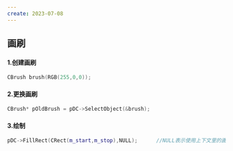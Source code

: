 ```yaml
---
create: 2023-07-08
---
```

## 画刷

#### 1.创建画刷

```C++
CBrush brush(RGB(255,0,0));
```

#### 2.更换画刷

```C++
CBrush* pOldBrush = pDC->SelectObject(&brush);
```

#### 3.绘制

```C++
pDC->FillRect(CRect(m_start,m_stop),NULL);		//NULL表示使用上下文里的画刷，或者传入一个画刷来用
```

